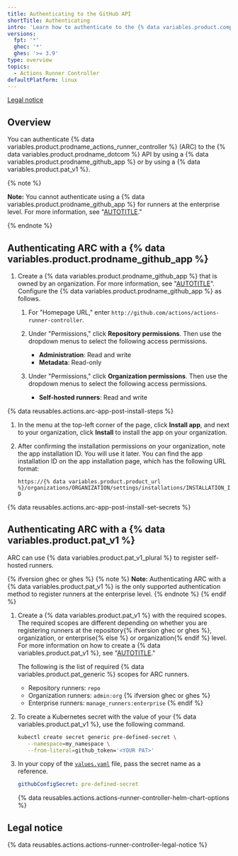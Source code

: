 ```yaml
---
title: Authenticating to the GitHub API
shortTitle: Authenticating
intro: 'Learn how to authenticate to the {% data variables.product.company_short %} API to use {% data variables.product.prodname_actions_runner_controller %} with {% data variables.location.product_location %}.'
versions:
  fpt: '*'
  ghec: '*'
  ghes: '>= 3.9'
type: overview
topics:
  - Actions Runner Controller
defaultPlatform: linux
---
```


[Legal notice](#legal-notice)

## Overview

You can authenticate {% data variables.product.prodname_actions_runner_controller %} (ARC) to the {% data variables.product.prodname_dotcom %} API by using a {% data variables.product.prodname_github_app %} or by using a {% data variables.product.pat_v1 %}.

{% note %}

**Note:** You cannot authenticate using a {% data variables.product.prodname_github_app %} for runners at the enterprise level. For more information, see "[AUTOTITLE](/actions/hosting-your-own-runners/managing-self-hosted-runners/managing-access-to-self-hosted-runners-using-groups#about-runner-groups)."

{% endnote %}

## Authenticating ARC with a {% data variables.product.prodname_github_app %}

1. Create a {% data variables.product.prodname_github_app %} that is owned by an organization. For more information, see "[AUTOTITLE](/apps/creating-github-apps/creating-github-apps/creating-a-github-app)". Configure the {% data variables.product.prodname_github_app %} as follows.

   1. For "Homepage URL," enter `http://github.com/actions/actions-runner-controller`.

   1. Under "Permissions," click **Repository permissions**. Then use the dropdown menus to select the following access permissions.
      - **Administration**: Read and write
      - **Metadata**: Read-only

   1. Under "Permissions," click **Organization permissions**. Then use the dropdown menus to select the following access permissions.
      - **Self-hosted runners**: Read and write

{% data reusables.actions.arc-app-post-install-steps %}

1. In the menu at the top-left corner of the page, click **Install app**, and next to your organization, click **Install** to install the app on your organization.

1. After confirming the installation permissions on your organization, note the app installation ID. You will use it later. You can find the app installation ID on the app installation page, which has the following URL format:

   `https://{% data variables.product.product_url %}/organizations/ORGANIZATION/settings/installations/INSTALLATION_ID`

{% data reusables.actions.arc-app-post-install-set-secrets %}

## Authenticating ARC with a {% data variables.product.pat_v1 %}

ARC can use {% data variables.product.pat_v1_plural %} to register self-hosted runners.

{% ifversion ghec or ghes %}
{% note %}
**Note:** Authenticating ARC with a {% data variables.product.pat_v1 %} is the only supported authentication method to register runners at the enterprise level.
{% endnote %}
{% endif %}

1. Create a {% data variables.product.pat_v1 %} with the required scopes. The required scopes are different depending on whether you are registering runners at the repository{% ifversion ghec or ghes %}, organization, or enterprise{% else %} or organization{% endif %} level. For more information on how to create a {% data variables.product.pat_v1 %}, see "[AUTOTITLE](/authentication/keeping-your-account-and-data-secure/creating-a-personal-access-token#creating-a-personal-access-token-classic)."

    The following is the list of required {% data variables.product.pat_generic %} scopes for ARC runners.
    - Repository runners: `repo`
    - Organization runners: `admin:org`
    {% ifversion ghec or ghes %}
    - Enterprise runners: `manage_runners:enterprise`
    {% endif %}
1. To create a Kubernetes secret with the value of your {% data variables.product.pat_v1 %}, use the following command.

   ```bash copy
   kubectl create secret generic pre-defined-secret \
      --namespace=my_namespace \
      --from-literal=github_token='<YOUR PAT>'
   ```

1. In your copy of the [`values.yaml`](https://github.com/actions/actions-runner-controller/blob/master/charts/gha-runner-scale-set/values.yaml) file, pass the secret name as a reference.

   ```yaml
   githubConfigSecret: pre-defined-secret
   ```

   {% data reusables.actions.actions-runner-controller-helm-chart-options %}

## Legal notice

{% data reusables.actions.actions-runner-controller-legal-notice %}
